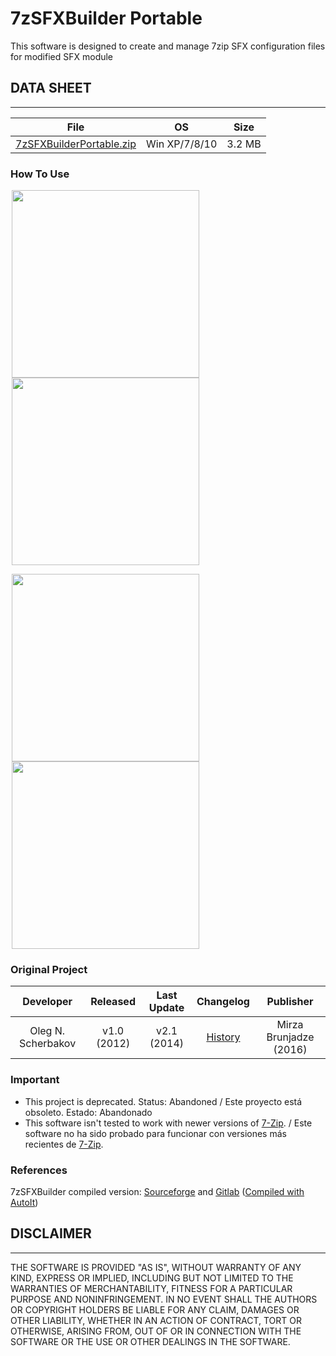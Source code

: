 # 7zSFXBuilder Portable

This software is designed to create and manage 7zip SFX configuration files for modified SFX module

## DATA SHEET

---

|File|OS|Size|
| :---: | :---: | :---: |
|[7zSFXBuilderPortable.zip](https://gitlab.com/maravento/vault/-/raw/master/win/7zSFXBuilder/portable/7zSFXBuilderPortable.zip)|Win XP/7/8/10|3.2 MB|

### How To Use

<img src="https://1.bp.blogspot.com/-LSa12GRxLSQ/YPGNvLYi1II/AAAAAAAARiE/JMEf8FYq3ds6TzvuIDYL5Y_1g9rUo_X7wCLcBGAsYHQ/s320/image1.png" width="300" hspace="2"/> <img src="https://1.bp.blogspot.com/-6kkokCc0-Qg/YPGNvdm7lYI/AAAAAAAARiI/r4qL_x-LnPIgnW6Hwogi74o_8Oaq6QBMACLcBGAsYHQ/s320/image2.png" width="300" hspace="2"/>

<img src="https://1.bp.blogspot.com/-543KQ8NwoDM/YPGNvf2weJI/AAAAAAAARiM/zpwmvm7t78s4t5nqKLP_QTSo7kfQ2TMuQCLcBGAsYHQ/s320/image3.png" width="300" hspace="2"/> <img src="https://1.bp.blogspot.com/-bzrclSafNQE/YPGNvl0CnrI/AAAAAAAARiQ/NlPlz3hjV_UDKp8usxaPJr0fC2QAAIZWgCLcBGAsYHQ/s320/image4.png" width="300" hspace="2"/>

### Original Project

| Developer | Released | Last Update | Changelog | Publisher |
| :---: | :---: | :---: | :---: | :---: |
| Oleg N. Scherbakov | v1.0 (2012) | v2.1 (2014) | [History](https://gitlab.com/maravento/vault/-/raw/master/win/7zSFXBuilder/sourcecode/Installer/History.txt) | Mirza Brunjadze (2016)|

### Important

- This project is deprecated. Status: Abandoned / Este proyecto está obsoleto. Estado: Abandonado
- This software isn't tested to work with newer versions of [7-Zip](http://www.7-zip.org/). / Este software no ha sido probado para funcionar con versiones más recientes de [7-Zip](http://www.7-zip.org/).

### References

7zSFXBuilder compiled version: [Sourceforge](http://sourceforge.net/projects/s-zipsfxbuilder/) and [Gitlab](https://gitlab.com/maravento/vault/-/raw/master/win/7zSFXBuilder/compiled/7z.SFX.Builder.Setup-2.1.exe) ([Compiled with AutoIt](http://www.autoitscript.com/))

## DISCLAIMER

---

THE SOFTWARE IS PROVIDED "AS IS", WITHOUT WARRANTY OF ANY KIND, EXPRESS OR IMPLIED, INCLUDING BUT NOT LIMITED TO THE WARRANTIES OF MERCHANTABILITY, FITNESS FOR A PARTICULAR PURPOSE AND NONINFRINGEMENT. IN NO EVENT SHALL THE AUTHORS OR COPYRIGHT HOLDERS BE LIABLE FOR ANY CLAIM, DAMAGES OR OTHER LIABILITY, WHETHER IN AN ACTION OF CONTRACT, TORT OR OTHERWISE, ARISING FROM, OUT OF OR IN CONNECTION WITH THE SOFTWARE OR THE USE OR OTHER DEALINGS IN THE SOFTWARE.
